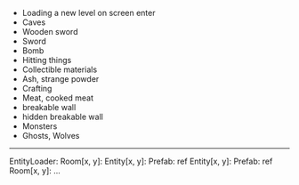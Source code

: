 * Loading a new level on screen enter
* Caves
* Wooden sword
* Sword
* Bomb
* Hitting things
* Collectible materials
* Ash, strange powder
* Crafting
* Meat, cooked meat
* breakable wall
* hidden breakable wall
* Monsters
* Ghosts, Wolves

---

EntityLoader:
	Room[x, y]:
		Entity[x, y]:
			Prefab: ref
		Entity[x, y]:
			Prefab: ref
	Room[x, y]:
		...
